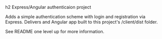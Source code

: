 h2 Express/Angular authenticaion project

Adds a simple authentication scheme with login and registration via Express. Delivers and Angular app built to this project's /client/dist folder. 

See README one level up for more information.

